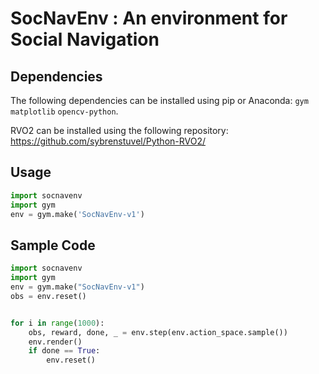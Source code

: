 # SocNavEnv : An environment for Social Navigation

## Dependencies
The following dependencies can be installed using pip or Anaconda: `gym` `matplotlib` `opencv-python`.

RVO2 can be installed using the following repository: https://github.com/sybrenstuvel/Python-RVO2/

## Usage
```python
import socnavenv
import gym
env = gym.make('SocNavEnv-v1')
```
## Sample Code
```python
import socnavenv
import gym
env = gym.make("SocNavEnv-v1") 
obs = env.reset()


for i in range(1000):
    obs, reward, done, _ = env.step(env.action_space.sample())
    env.render()
    if done == True:
        env.reset()
```
